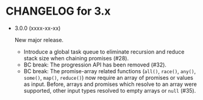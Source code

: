 CHANGELOG for 3.x
=================

* 3.0.0 (xxxx-xx-xx)

    New major release.

    * Introduce a global task queue to eliminate recursion and reduce stack size
      when chaining promises (#28).
    * BC break: The progression API has been removed (#32).
    * BC break: The promise-array related functions (`all()`, `race()`, `any()`,
      `some()`, `map()`, `reduce()`) now require an array of promises or values
      as input. Before, arrays and promises which resolve to an array were
      supported, other input types resolved to empty arrays or `null` (#35).
